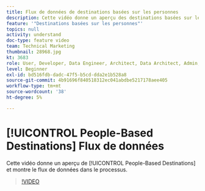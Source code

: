 ```yaml
---
title: Flux de données de destinations basées sur les personnes
description: Cette vidéo donne un aperçu des destinations basées sur les personnes et montre le flux de données tout au long du processus.
feature: '"Destinations basées sur les personnes"'
topics: null
activity: understand
doc-type: feature video
team: Technical Marketing
thumbnail: 28968.jpg
kt: 3683
role: User, Developer, Data Engineer, Architect, Data Architect, Admin, Leader
level: Beginner
exl-id: bd516fdb-dadc-47f5-b5cd-dda2e1b528a8
source-git-commit: 4b91696f840518312ec041abdbe5217178aee405
workflow-type: tm+mt
source-wordcount: '38'
ht-degree: 5%

---
```


# [!UICONTROL People-Based Destinations] Flux de données

Cette vidéo donne un aperçu de [!UICONTROL People-Based Destinations] et montre le flux de données dans le processus.

>[!VIDEO](https://video.tv.adobe.com/v/28968/?quality=12)
